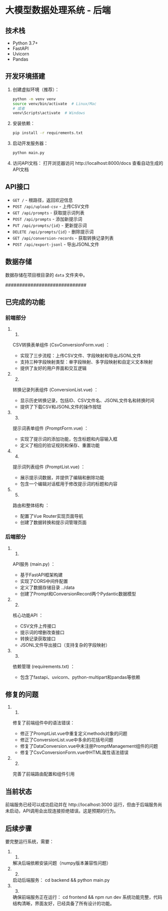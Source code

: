 # 大模型数据处理系统 - 后端

## 技术栈

- Python 3.7+
- FastAPI
- Uvicorn
- Pandas

## 开发环境搭建

1. 创建虚拟环境（推荐）：
   ```bash
   python -m venv venv
   source venv/bin/activate  # Linux/Mac
   # 或者
   venv\Scripts\activate  # Windows
   ```

2. 安装依赖：
   ```bash
   pip install -r requirements.txt
   ```

3. 启动开发服务器：
   ```bash
   python main.py
   ```

4. 访问API文档：
   打开浏览器访问 http://localhost:8000/docs 查看自动生成的API文档

## API接口

- `GET /` - 根路径，返回欢迎信息
- `POST /api/upload-csv` - 上传CSV文件
- `GET /api/prompts` - 获取提示词列表
- `POST /api/prompts` - 添加新提示词
- `PUT /api/prompts/{id}` - 更新提示词
- `DELETE /api/prompts/{id}` - 删除提示词
- `GET /api/conversion-records` - 获取转换记录列表
- `POST /api/export-jsonl` - 导出JSONL文件

## 数据存储

数据存储在项目根目录的 `data` 文件夹中。



#############################

## 已完成的功能
### 前端部分
1. 1.
   CSV转换表单组件 (CsvConversionForm.vue) ：
   
   - 实现了三步流程：上传CSV文件、字段映射和导出JSONL文件
   - 支持三种字段映射类型：单字段映射、多字段映射和自定义文本映射
   - 提供了友好的用户界面和交互逻辑
2. 2.
   转换记录列表组件 (ConversionList.vue) ：
   
   - 显示历史转换记录，包括ID、CSV文件名、JSONL文件名和转换时间
   - 提供了下载CSV和JSONL文件的操作按钮
3. 3.
   提示词表单组件 (PromptForm.vue) ：
   
   - 实现了提示词的添加功能，包含标题和内容输入框
   - 定义了相应的验证规则和保存、重置功能
4. 4.
   提示词列表组件 (PromptList.vue) ：
   
   - 展示提示词数据，并提供了编辑和删除功能
   - 包含一个编辑对话框用于修改提示词的标题和内容
5. 5.
   路由和整体结构 ：
   
   - 配置了Vue Router实现页面导航
   - 创建了数据转换和提示词管理页面
### 后端部分
1. 1.
   API服务 (main.py) ：
   
   - 基于FastAPI框架构建
   - 实现了CORS中间件配置
   - 定义了数据存储目录 ../data
   - 创建了Prompt和ConversionRecord两个Pydantic数据模型
2. 2.
   核心功能API ：
   
   - CSV文件上传接口
   - 提示词的增删改查接口
   - 转换记录获取接口
   - JSONL文件导出接口（支持复杂的字段映射）
3. 3.
   依赖管理 (requirements.txt) ：
   
   - 包含了fastapi、uvicorn、python-multipart和pandas等依赖
## 修复的问题
1. 1.
   修复了前端组件中的语法错误：
   
   - 修正了PromptList.vue中重复定义methods对象的问题
   - 修正了ConversionList.vue中多余的花括号问题
   - 修复了DataConversion.vue中未注册PromptManagement组件的问题
   - 修复了CsvConversionForm.vue中HTML属性语法错误
2. 2.
   完善了前端路由配置和组件引用
## 当前状态
前端服务已经可以成功启动并在 http://localhost:3000 运行，但由于后端服务尚未启动，API调用会出现连接拒绝错误。这是预期的行为。

## 后续步骤
要完整运行系统，需要：

1. 1.
   解决后端依赖安装问题（numpy版本兼容性问题）
2. 2.
   启动后端服务： cd backend && python main.py
3. 3.
   确保前端服务正在运行： cd frontend && npm run dev
系统功能完整，代码结构清晰，界面友好，已经具备了所有设计的功能。